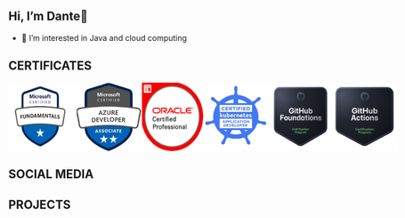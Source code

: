 ## Hi, I’m Dante👋

- 👀 I’m interested in Java and cloud computing

## CERTIFICATES

<div style="display: flex; justify-content: space-around;">
  <img src="assets/az_f.png" alt="Mi Imagen" width="120">
  <img src="assets/az_d.png" alt="Mi Imagen" width="120">
  <img src="assets/java_d.png" alt="Mi Imagen" width="110">
  <img src="assets/k8s_d.png" alt="Mi Imagen" width="120">
  <img src="assets/github_f.png" alt="Mi Imagen" width="110">
  <img src="assets/github_a.png" alt="Mi Imagen" width="120">
</div>

## SOCIAL MEDIA

## PROJECTS

